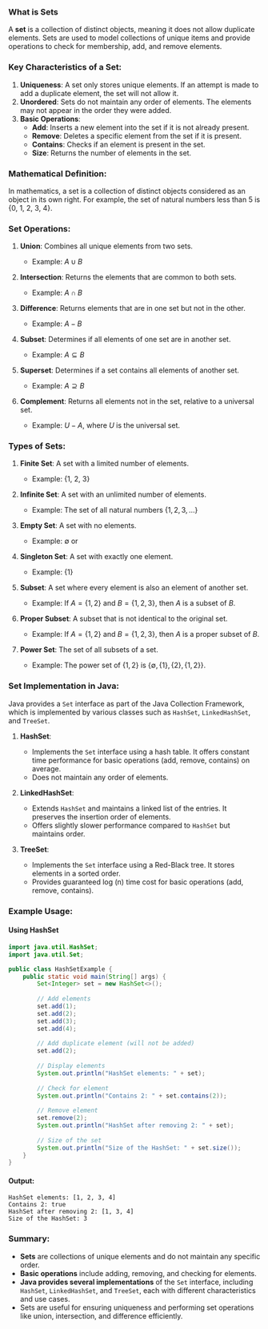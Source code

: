 ### What is Sets

A **set** is a collection of distinct objects, meaning it does not allow duplicate elements. Sets are used to model collections of unique items and provide operations to check for membership, add, and remove elements.

### Key Characteristics of a Set:

1. **Uniqueness**: A set only stores unique elements. If an attempt is made to add a duplicate element, the set will not allow it.
2. **Unordered**: Sets do not maintain any order of elements. The elements may not appear in the order they were added.
3. **Basic Operations**:
   - **Add**: Inserts a new element into the set if it is not already present.
   - **Remove**: Deletes a specific element from the set if it is present.
   - **Contains**: Checks if an element is present in the set.
   - **Size**: Returns the number of elements in the set.

### Mathematical Definition:

In mathematics, a set is a collection of distinct objects considered as an object in its own right. For example, the set of natural numbers less than 5 is {0, 1, 2, 3, 4}.

### Set Operations:

1. **Union**: Combines all unique elements from two sets. 
   - Example: $A \cup B$

2. **Intersection**: Returns the elements that are common to both sets.
   - Example: $A \cap B$

3. **Difference**: Returns elements that are in one set but not in the other.
   - Example: $A - B$

4. **Subset**: Determines if all elements of one set are in another set.
   - Example: $A \subseteq B$

5. **Superset**: Determines if a set contains all elements of another set.
   - Example: $A \supseteq B$

6. **Complement**: Returns all elements not in the set, relative to a universal set.
   - Example: $U - A$, where $U$ is the universal set.

### Types of Sets:

1. **Finite Set**: A set with a limited number of elements.
   - Example: {1, 2, 3}

2. **Infinite Set**: A set with an unlimited number of elements.
   - Example: The set of all natural numbers $\{1, 2, 3, \dots\}$

3. **Empty Set**: A set with no elements.
   - Example: $\emptyset$ or ${ }$

4. **Singleton Set**: A set with exactly one element.
   - Example: {1}

5. **Subset**: A set where every element is also an element of another set.
   - Example: If $A = \{1, 2\}$ and $B = \{1, 2, 3\}$, then $A$ is a subset of $B$.

6. **Proper Subset**: A subset that is not identical to the original set.
   - Example: If $A = \{1, 2\}$ and $B = \{1, 2, 3\}$, then $A$ is a proper subset of $B$.

7. **Power Set**: The set of all subsets of a set.
   - Example: The power set of $\{1, 2\}$ is $\{\emptyset, \{1\}, \{2\}, \{1, 2\}\}$.

### Set Implementation in Java:

Java provides a `Set` interface as part of the Java Collection Framework, which is implemented by various classes such as `HashSet`, `LinkedHashSet`, and `TreeSet`.

1. **HashSet**: 
   - Implements the `Set` interface using a hash table. It offers constant time performance for basic operations (add, remove, contains) on average.
   - Does not maintain any order of elements.

2. **LinkedHashSet**:
   - Extends `HashSet` and maintains a linked list of the entries. It preserves the insertion order of elements.
   - Offers slightly slower performance compared to `HashSet` but maintains order.

3. **TreeSet**:
   - Implements the `Set` interface using a Red-Black tree. It stores elements in a sorted order.
   - Provides guaranteed log (n) time cost for basic operations (add, remove, contains).

### Example Usage:

#### Using HashSet

```java
import java.util.HashSet;
import java.util.Set;

public class HashSetExample {
    public static void main(String[] args) {
        Set<Integer> set = new HashSet<>();
        
        // Add elements
        set.add(1);
        set.add(2);
        set.add(3);
        set.add(4);
        
        // Add duplicate element (will not be added)
        set.add(2);
        
        // Display elements
        System.out.println("HashSet elements: " + set);
        
        // Check for element
        System.out.println("Contains 2: " + set.contains(2));
        
        // Remove element
        set.remove(2);
        System.out.println("HashSet after removing 2: " + set);
        
        // Size of the set
        System.out.println("Size of the HashSet: " + set.size());
    }
}
```

#### Output:

```
HashSet elements: [1, 2, 3, 4]
Contains 2: true
HashSet after removing 2: [1, 3, 4]
Size of the HashSet: 3
```

### Summary:

- **Sets** are collections of unique elements and do not maintain any specific order.
- **Basic operations** include adding, removing, and checking for elements.
- **Java provides several implementations** of the `Set` interface, including `HashSet`, `LinkedHashSet`, and `TreeSet`, each with different characteristics and use cases.
- Sets are useful for ensuring uniqueness and performing set operations like union, intersection, and difference efficiently.